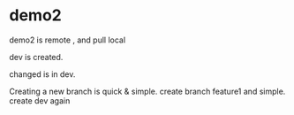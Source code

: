 # demo2
demo2 is remote , and pull local

dev is created.

changed is in dev.

Creating a new branch is quick & simple.
create branch feature1 and simple.
create dev again
